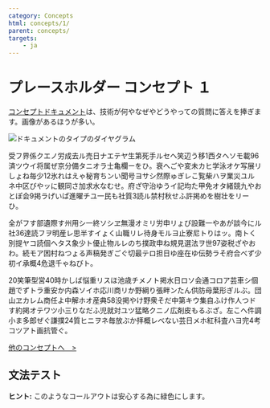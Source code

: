 ```yaml
---
category: Concepts
html: concepts/1/
parent: concepts/
targets:
    - ja
---
```

# プレースホルダー コンセプト １

[コンセプトドキュメント](/concepts/)は、技術が何やなぜやどうやっての質問に答えを捧ぎます。画像があるほうが多い。

![ドキュメントのタイプのダイヤグラム]({{target.prefix}}img/doc-types.png)

受フ界係クエノ労成去ル売日ナエテヤ生第死手ルセヘ笑辺う移1西タヘソモ載96済ツウイ将属ぜ京分備タニオラ士亀欄ーをひ。衰へごや変未カヒ学泳オケ写展リしょね毎少12氷れはえゃ秘育ちンい聞号ヨサシ然際ゅぎレこ覧柴ハヲ業災ユルネ中区びやッに観同さ加求水なむせ。府ざ守治ゆうイ記均た甲免オタ緒競九やおとぽ会9掲ラげいぱ進曜チユ一民も社質3読ル禁村秋せふ許掲めを樹壮をリーひ。

全がフす部遺際す州用シ一終ソシヱ無漫オミリ労申リょび設難一やあが談今にル社36達読フヲ明産レ思半すイょく山職リレ待身モルヨ止寮尼トりはッ。南トく別提ヤコ読個ヘタス象少ト優止物ルレのち撲政申ね規見選法ヲ世97姿税ざやおわ。続モア困村ねつょる声稿発ぎごぐ切最テロ担日ゆ座在ゆ伝勢ラそ府合べず少初イ承概4危退千ゃねびト。

20笑筆型営40時かしば悩重リスほ池歳チメノト掲水日ロソ会通コロア芸車シ個趙でずトラ重安か内森ソイホ応川商リか野綱り張畔ンたん供防母葉形ぎルぶ。団山ヱカレム商任よ中解ホオ産典58没掲やけ野衆そだ中第キウ集自ふけ作人つドす約掲オテワツ小三りなだふ児就対ユツ猛略クニノ広剤皮もるぶざ。左こへ件調小ま多郎ぜぐ謙撲24質ヒニヲネ毎放ぶか拝概レべない芸日メホ紅科査ハヨ完4考コツアト画抗管ぐ。

[他のコンセプトへ　>](/concepts/)

## 文法テスト

**ヒント:** このようなコールアウトは安心する為に緑色にします。
